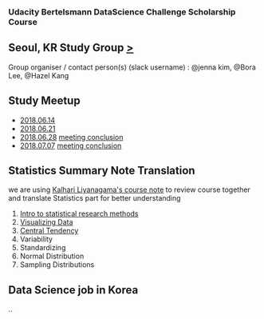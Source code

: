 ### Udacity Bertelsmann DataScience Challenge Scholarship Course
## Seoul, KR Study Group [>](https://docs.google.com/spreadsheets/d/10ynls6cHwFv1HCHLn7JlkTsAkciBPcR1MluYK7hdHJM/edit#gid=0)

Group organiser / contact person(s) (slack username) : @jenna kim, @Bora Lee, @Hazel Kang

## Study Meetup
- [2018.06.14](https://www.facebook.com/photo.php?fbid=1961324190553904&set=gm.457511704672709&type=3&ifg=1)
- [2018.06.21](https://www.facebook.com/photo.php?fbid=1972003056152684&set=gm.463106357446577&type=3&ifg=1)
- [2018.06.28](https://www.facebook.com/photo.php?fbid=10216391522169685&set=gm.470159030074643&type=3&theater&ifg=1) [meeting conclusion](study_meetup/20180628.md)
- [2018.07.07]() [meeting conclusion](study_meetup/20180707.md)

## Statistics Summary Note Translation
we are using [Kalhari Liyanagama's course note](summarynote/BertelsmannDScourseNote.pdf) to review course together and translate Statistics part for better understanding

1. [Intro to statistical research methods](summarynote/ResearchMethods.md)
2. [Visualizing Data](summarynote/VisualizingData.md)
3. [Central Tendency](summarynote/CentralTendency.md)
4. Variability
5. Standardizing
6. Normal Distribution
7. Sampling Distributions

## Data Science job in Korea
..
